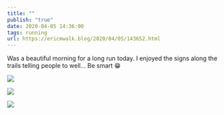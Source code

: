 ```yaml
---
title: ""
publish: "true"
date: 2020-04-05 14:36:00
tags: running
url: https://ericmwalk.blog/2020/04/05/143652.html
---
```


Was a beautiful morning for a long run today. I enjoyed the signs along the trails telling people to well... Be smart 😁

![](https://ericmwalk.blog/uploads/2022/56ca3e304f.jpg)

![](https://ericmwalk.blog/uploads/2022/3df1b8abda.jpg)

![](https://ericmwalk.blog/uploads/2022/506591fa84.jpg)